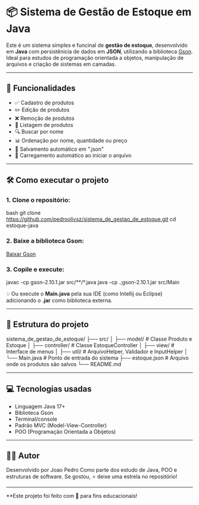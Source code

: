 # 📦 Sistema de Gestão de Estoque em Java
Este é um sistema simples e funcinal de **gestão de estoque**, desenvolvido em **Java** com persistênicia de dados em **JSON**, utilizando a biblioteca [Gson](https://github.com/google/gson). Ideal para estudos de programação orientada a objetos, manipulação de arquivos e criação de sistemas em camadas.

---

## 🧠 Funcionalidades
- ✅ Cadastro de produtos
- ✏️ Edição de produtos
- ❌ Remoção de produtos
- 📄 Listagem de produtos
- 🔍 Buscar por nome
- 📊 Ordenação por nome, quantidade ou preço
- 💾 Salvamento automático em ".json"
- 🔁 Carregamento automático ao iniciar o arquivo

---

## 🛠 Como executar o projeto

### 1. Clone o repositório:

bash
git clone https://github.com/pedroolivsz/sistema_de_gestao_de_estoque.git
cd estoque-java

### 2. Baixe a biblioteca Gson:

[Baixar Gson](https://repo1.maven.org/maven2/com/google/code/gson/gson/2.10.1/gson-2.10.1.jar)

### 3. Copile e execute:

javac -cp gson-2.10.1.jar src/**/*.java
java -cp .;gson-2.10.1.jar src/Main

💡 Ou execute o **Main.java** pela sua IDE (como Intellij ou Eclipse) adicionando o **.jar** como biblioteca externa.

---

## 📂 Estrutura do projeto

sistema_de_gestao_de_estoque/
├── src/
│   ├── model/        # Classe Produto e Estoque
│   ├── controller/   # Classe EstoqueController
│   ├── view/         # Interface de menus
│   ├── util/         # ArquivoHelper, Validador e InputHelper
│   └── Main.java     # Ponto de entrada do sistema
├── estoque.json      # Arquivo onde os produtos são salvos
└── README.md

---

## 💻 Tecnologias usadas

- Linguagem Java 17+
- Biblioteca Gson
- Terminal/console
- Padrão MVC (Model-View-Controller)
- POO (Programação Orientada a Obijetos)

---

## 👨‍💻 Autor

Desenvolvido por Joao Pedro
Como parte dos estudo de Java, POO e estruturas de software.
Se gostou, ⭐ deixe uma estrela no repositório!

---

**Este projeto foi feito com 💙 para fins educacionais!